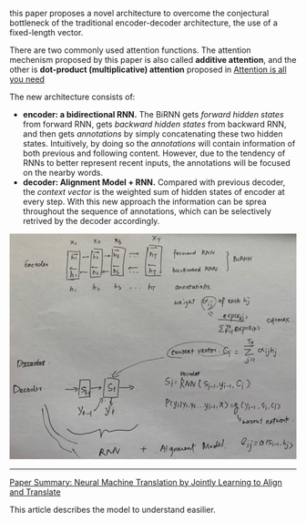 this paper proposes a novel architecture to overcome the conjectural bottleneck of the traditional encoder-decoder architecture, the use of a fixed-length vector. 

There are two commonly used attention functions. The attention mechenism proposed by this paper is also called **additive attention**, and the other is **dot-product (multiplicative) attention** proposed in [Attention is all you need](attention-is-all-you-need.md)



The new architecture consists of:

- **encoder: a bidirectional RNN.** The BiRNN gets *forward hidden states* from forward RNN, gets *backward hidden states* from backward RNN, and then gets *annotations* by simply concatenating these two hidden states. Intuitively, by doing so the *annotations* will contain information of both previous and following content. However, due to the tendency of RNNs to better represent recent inputs, the annotations will be focused on the nearby words.
- **decoder: Alignment Model + RNN.** Compared with previous decoder, the *context vector* is the weighted sum of hidden states of encoder at every step. With this new approach the information can be sprea throughout the sequence of annotations, which can be selectively retrived by the decoder accordingly. 

![architecture of the model mentioned in the paper](image/neural-machine-translation-by-jointly-learning-to-align-and-translate-image1.jpeg)

---

[Paper Summary: Neural Machine Translation by Jointly Learning to Align and Translate](https://medium.com/@hyponymous/paper-summary-neural-machine-translation-by-jointly-learning-to-align-and-translate-84970177e08c)

This article describes the model to understand easilier.

